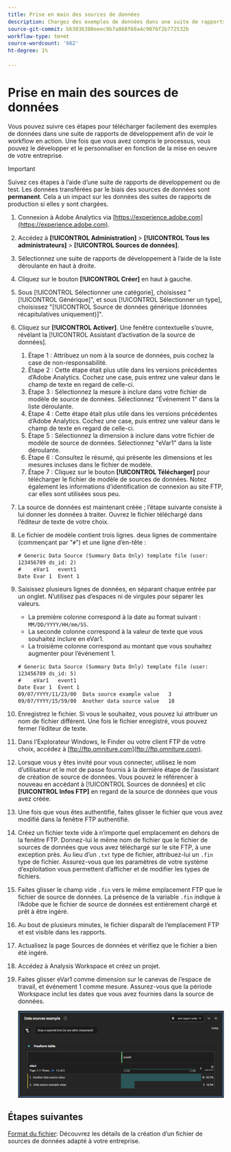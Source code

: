 ```yaml
---
title: Prise en main des sources de données
description: Chargez des exemples de données dans une suite de rapports de développement.
source-git-commit: bb3036380eeec9b7a868f60a4c9076f2b772532b
workflow-type: tm+mt
source-wordcount: '662'
ht-degree: 1%

---
```


# Prise en main des sources de données

Vous pouvez suivre ces étapes pour télécharger facilement des exemples de données dans une suite de rapports de développement afin de voir le workflow en action. Une fois que vous avez compris le processus, vous pouvez le développer et le personnaliser en fonction de la mise en oeuvre de votre entreprise.

>[!IMPORTANT]
>
>Suivez ces étapes à l’aide d’une suite de rapports de développement ou de test. Les données transférées par le biais des sources de données sont **permanent**. Cela a un impact sur les données des suites de rapports de production si elles y sont chargées.

1. Connexion à Adobe Analytics via [https://experience.adobe.com](https://experience.adobe.com).
1. Accédez à **[!UICONTROL Administration]** > **[!UICONTROL Tous les administrateurs]** > **[!UICONTROL Sources de données]**.
1. Sélectionnez une suite de rapports de développement à l’aide de la liste déroulante en haut à droite.
1. Cliquez sur le bouton **[!UICONTROL Créer]** en haut à gauche.
1. Sous [!UICONTROL Sélectionner une catégorie], choisissez &quot;[!UICONTROL Générique]&quot;, et sous [!UICONTROL Sélectionner un type], choisissez &quot;[!UICONTROL Source de données générique (données récapitulatives uniquement)]&quot;.
1. Cliquez sur **[!UICONTROL Activer]**. Une fenêtre contextuelle s’ouvre, révélant la [!UICONTROL Assistant d’activation de la source de données].
   1. Étape 1 : Attribuez un nom à la source de données, puis cochez la case de non-responsabilité.
   1. Étape 2 : Cette étape était plus utile dans les versions précédentes d’Adobe Analytics. Cochez une case, puis entrez une valeur dans le champ de texte en regard de celle-ci.
   1. Étape 3 : Sélectionnez la mesure à inclure dans votre fichier de modèle de source de données. Sélectionnez &quot;Événement 1&quot; dans la liste déroulante.
   1. Étape 4 : Cette étape était plus utile dans les versions précédentes d’Adobe Analytics. Cochez une case, puis entrez une valeur dans le champ de texte en regard de celle-ci.
   1. Étape 5 : Sélectionnez la dimension à inclure dans votre fichier de modèle de source de données. Sélectionnez &quot;eVar1&quot; dans la liste déroulante.
   1. Étape 6 : Consultez le résumé, qui présente les dimensions et les mesures incluses dans le fichier de modèle.
   1. Étape 7 : Cliquez sur le bouton **[!UICONTROL Télécharger]** pour télécharger le fichier de modèle de sources de données. Notez également les informations d’identification de connexion au site FTP, car elles sont utilisées sous peu.
1. La source de données est maintenant créée ; l’étape suivante consiste à lui donner les données à traiter. Ouvrez le fichier téléchargé dans l’éditeur de texte de votre choix.
1. Le fichier de modèle contient trois lignes. deux lignes de commentaire (commençant par &quot;`#`&quot;) et une ligne d’en-tête :

   ```text
   # Generic Data Source (Summary Data Only) template file (user: 123456789 ds_id: 2)
   #	eVar1	event1
   Date	Evar 1	Event 1
   ```

1. Saisissez plusieurs lignes de données, en séparant chaque entrée par un onglet. N’utilisez pas d’espaces ni de virgules pour séparer les valeurs.
   * La première colonne correspond à la date au format suivant : `MM/DD/YYYY/HH/mm/SS`.
   * La seconde colonne correspond à la valeur de texte que vous souhaitez inclure en eVar1.
   * La troisième colonne correspond au montant que vous souhaitez augmenter pour l’événement 1.

   ```text
   # Generic Data Source (Summary Data Only) template file (user: 123456789 ds_id: 5)
   #	eVar1	event1
   Date	Evar 1	Event 1
   09/07/YYYY/11/23/00	Data source example value	3
   09/07/YYYY/15/59/00	Another data source value	18
   ```

1. Enregistrez le fichier. Si vous le souhaitez, vous pouvez lui attribuer un nom de fichier différent. Une fois le fichier enregistré, vous pouvez fermer l’éditeur de texte.
1. Dans l’Explorateur Windows, le Finder ou votre client FTP de votre choix, accédez à [ftp://ftp.omniture.com](ftp://ftp.omniture.com).
1. Lorsque vous y êtes invité pour vous connecter, utilisez le nom d’utilisateur et le mot de passe fournis à la dernière étape de l’assistant de création de source de données. Vous pouvez le référencer à nouveau en accédant à [!UICONTROL Sources de données] et clic **[!UICONTROL Infos FTP]** en regard de la source de données que vous avez créée.
1. Une fois que vous êtes authentifié, faites glisser le fichier que vous avez modifié dans la fenêtre FTP authentifié.
1. Créez un fichier texte vide à n’importe quel emplacement en dehors de la fenêtre FTP. Donnez-lui le même nom de fichier que le fichier de sources de données que vous avez téléchargé sur le site FTP, à une exception près. Au lieu d’un `.txt` type de fichier, attribuez-lui un `.fin` type de fichier. Assurez-vous que les paramètres de votre système d’exploitation vous permettent d’afficher et de modifier les types de fichiers.
1. Faites glisser le champ vide `.fin` vers le même emplacement FTP que le fichier de source de données. La présence de la variable `.fin` indique à l’Adobe que le fichier de source de données est entièrement chargé et prêt à être ingéré.
1. Au bout de plusieurs minutes, le fichier disparaît de l’emplacement FTP et est visible dans les rapports.
1. Actualisez la page Sources de données et vérifiez que le fichier a bien été ingéré.
1. Accédez à Analysis Workspace et créez un projet.
1. Faites glisser eVar1 comme dimension sur le canevas de l’espace de travail, et événement 1 comme mesure. Assurez-vous que la période Workspace inclut les dates que vous avez fournies dans la source de données.

   ![Exemple de rapport](assets/success-report.png)

## Étapes suivantes

[Format du fichier](file-format.md): Découvrez les détails de la création d’un fichier de sources de données adapté à votre entreprise.